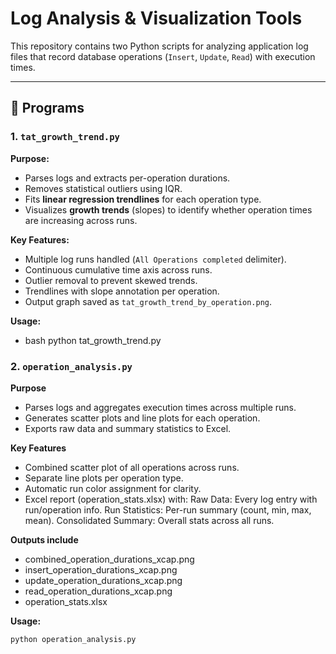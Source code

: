 # Log Analysis & Visualization Tools

This repository contains two Python scripts for analyzing application log files that record database operations (`Insert`, `Update`, `Read`) with execution times.

---

## 📂 Programs

### 1. `tat_growth_trend.py`
**Purpose:**  
- Parses logs and extracts per-operation durations.  
- Removes statistical outliers using IQR.  
- Fits **linear regression trendlines** for each operation type.  
- Visualizes **growth trends** (slopes) to identify whether operation times are increasing across runs.  

**Key Features:**  
- Multiple log runs handled (`All Operations completed` delimiter).  
- Continuous cumulative time axis across runs.  
- Outlier removal to prevent skewed trends.  
- Trendlines with slope annotation per operation.  
- Output graph saved as `tat_growth_trend_by_operation.png`.

**Usage:**  
- bash
python tat_growth_trend.py

### 2. `operation_analysis.py`
**Purpose**
- Parses logs and aggregates execution times across multiple runs.
- Generates scatter plots and line plots for each operation.
- Exports raw data and summary statistics to Excel.

**Key Features**
- Combined scatter plot of all operations across runs.
- Separate line plots per operation type.
- Automatic run color assignment for clarity.
- Excel report (operation_stats.xlsx) with:
    Raw Data: Every log entry with run/operation info.
    Run Statistics: Per-run summary (count, min, max, mean).
    Consolidated Summary: Overall stats across all runs.

**Outputs include**
- combined_operation_durations_xcap.png
- insert_operation_durations_xcap.png
- update_operation_durations_xcap.png
- read_operation_durations_xcap.png
- operation_stats.xlsx

**Usage:**  
```bash
python operation_analysis.py
